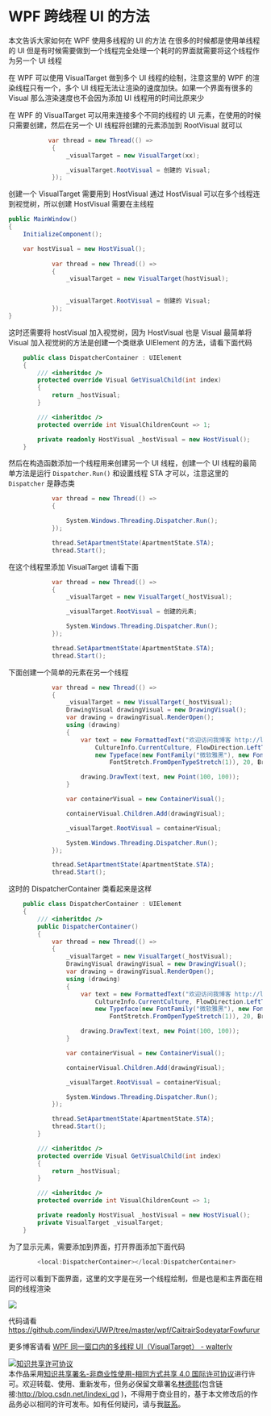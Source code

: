 
# WPF 跨线程 UI 的方法

本文告诉大家如何在 WPF 使用多线程的 UI 的方法
在很多的时候都是使用单线程的 UI 但是有时候需要做到一个线程完全处理一个耗时的界面就需要将这个线程作为另一个 UI 线程

<!--more-->


<!-- csdn -->

在 WPF 可以使用 VisualTarget 做到多个 UI 线程的绘制，注意这里的 WPF 的渲染线程只有一个，多个 UI 线程无法让渲染的速度加快。如果一个界面有很多的 Visual 那么渲染速度也不会因为添加 UI 线程用的时间比原来少

在 WPF 的 VisualTarget 可以用来连接多个不同的线程的 UI 元素，在使用的时候只需要创建，然后在另一个 UI 线程将创建的元素添加到 RootVisual 就可以

```csharp
           var thread = new Thread(() =>
            {
                _visualTarget = new VisualTarget(xx);

                _visualTarget.RootVisual = 创建的 Visual;
            });
```

创建一个 VisualTarget 需要用到 HostVisual 通过 HostVisual 可以在多个线程连到视觉树，所以创建 HostVisual 需要在主线程

```csharp
public MainWindow()
{
	InitializeComponent();

    var hostVisual = new HostVisual();
          
            var thread = new Thread(() =>
            {
                _visualTarget = new VisualTarget(hostVisual);
                

                _visualTarget.RootVisual = 创建的 Visual;
            });
}
```

这时还需要将 hostVisual 加入视觉树，因为 HostVisual 也是 Visual 最简单将 Visual 加入视觉树的方法是创建一个类继承 UIElement 的方法，请看下面代码

```csharp
    public class DispatcherContainer : UIElement
    {
        /// <inheritdoc />
        protected override Visual GetVisualChild(int index)
        {
            return _hostVisual;
        }

        /// <inheritdoc />
        protected override int VisualChildrenCount => 1;

        private readonly HostVisual _hostVisual = new HostVisual();
    }
```

然后在构造函数添加一个线程用来创建另一个 UI 线程，创建一个 UI 线程的最简单方法是运行 `Dispatcher.Run()` 和设置线程 STA 才可以，注意这里的 `Dispatcher` 是静态类

```csharp
            var thread = new Thread(() =>
            {

                System.Windows.Threading.Dispatcher.Run();
            });

            thread.SetApartmentState(ApartmentState.STA);
            thread.Start();

```

在这个线程里添加 VisualTarget 请看下面

```csharp
            var thread = new Thread(() =>
            {
                _visualTarget = new VisualTarget(_hostVisual);

                _visualTarget.RootVisual = 创建的元素;

                System.Windows.Threading.Dispatcher.Run();
            });

            thread.SetApartmentState(ApartmentState.STA);
            thread.Start();

```

下面创建一个简单的元素在另一个线程

```csharp
            var thread = new Thread(() =>
            {
                _visualTarget = new VisualTarget(_hostVisual);
                DrawingVisual drawingVisual = new DrawingVisual();
                var drawing = drawingVisual.RenderOpen();
                using (drawing)
                {
                    var text = new FormattedText("欢迎访问我博客 http://lindexi.gitee.io 里面有大量 UWP WPF 博客",
                        CultureInfo.CurrentCulture, FlowDirection.LeftToRight,
                        new Typeface(new FontFamily("微软雅黑"), new FontStyle(), FontWeight.FromOpenTypeWeight(1),
                            FontStretch.FromOpenTypeStretch(1)), 20, Brushes.DarkSlateBlue);

                    drawing.DrawText(text, new Point(100, 100));
                }

                var containerVisual = new ContainerVisual();

                containerVisual.Children.Add(drawingVisual);

                _visualTarget.RootVisual = containerVisual;

                System.Windows.Threading.Dispatcher.Run();
            });

            thread.SetApartmentState(ApartmentState.STA);
            thread.Start();

```

这时的 DispatcherContainer 类看起来是这样

```csharp
    public class DispatcherContainer : UIElement
    {
        /// <inheritdoc />
        public DispatcherContainer()
        {
            var thread = new Thread(() =>
            {
                _visualTarget = new VisualTarget(_hostVisual);
                DrawingVisual drawingVisual = new DrawingVisual();
                var drawing = drawingVisual.RenderOpen();
                using (drawing)
                {
                    var text = new FormattedText("欢迎访问我博客 http://lindexi.gitee.io 里面有大量 UWP WPF 博客",
                        CultureInfo.CurrentCulture, FlowDirection.LeftToRight,
                        new Typeface(new FontFamily("微软雅黑"), new FontStyle(), FontWeight.FromOpenTypeWeight(1),
                            FontStretch.FromOpenTypeStretch(1)), 20, Brushes.DarkSlateBlue);

                    drawing.DrawText(text, new Point(100, 100));
                }

                var containerVisual = new ContainerVisual();

                containerVisual.Children.Add(drawingVisual);

                _visualTarget.RootVisual = containerVisual;

                System.Windows.Threading.Dispatcher.Run();
            });

            thread.SetApartmentState(ApartmentState.STA);
            thread.Start();
        }

        /// <inheritdoc />
        protected override Visual GetVisualChild(int index)
        {
            return _hostVisual;
        }

        /// <inheritdoc />
        protected override int VisualChildrenCount => 1;

        private readonly HostVisual _hostVisual = new HostVisual();
        private VisualTarget _visualTarget;
    }

```

为了显示元素，需要添加到界面，打开界面添加下面代码

```csharp
        <local:DispatcherContainer></local:DispatcherContainer>
```

运行可以看到下面界面，这里的文字是在另一个线程绘制，但是也是和主界面在相同的线程渲染

<!-- ![](image/WPF 跨线程 UI 的方法/WPF 跨线程 UI 的方法0.png) -->

![](http://image.acmx.xyz/lindexi%2F2018101893923600)

代码请看 https://github.com/lindexi/UWP/tree/master/wpf/CaitrairSodeyatarFowfurur

更多博客请看 [WPF 同一窗口内的多线程 UI（VisualTarget） - walterlv](https://walterlv.com/post/multi-thread-ui-using-visualtarget-in-wpf.html )





<a rel="license" href="http://creativecommons.org/licenses/by-nc-sa/4.0/"><img alt="知识共享许可协议" style="border-width:0" src="https://licensebuttons.net/l/by-nc-sa/4.0/88x31.png" /></a><br />本作品采用<a rel="license" href="http://creativecommons.org/licenses/by-nc-sa/4.0/">知识共享署名-非商业性使用-相同方式共享 4.0 国际许可协议</a>进行许可。欢迎转载、使用、重新发布，但务必保留文章署名[林德熙](http://blog.csdn.net/lindexi_gd)(包含链接:http://blog.csdn.net/lindexi_gd )，不得用于商业目的，基于本文修改后的作品务必以相同的许可发布。如有任何疑问，请与我[联系](mailto:lindexi_gd@163.com)。